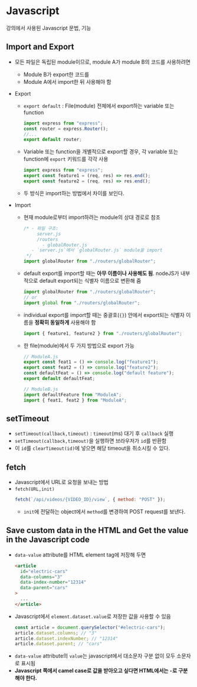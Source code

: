 # Javascript

강의에서 사용된 Javascript 문법, 기능

## Import and Export

- 모든 파일은 독립된 module이므로, module A가 module B의 코드를 사용하려면
  - Module B가 export한 코드를
  - Module A에서 import한 뒤 사용해야 함
- Export
  - `export default` : File(module) 전체에서 export하는 variable 또는 function
    ```javascript
    import express from "express";
    const router = express.Router();
    //...
    export default router;
    ```
  - Variable 또는 function을 개별적으로 export할 경우, 각 variable 또는 function에 `export` 키워드를 각각 사용
    ```javascript
    import express from "express";
    export const feature1 = (req, res) => res.end();
    export const feature2 = (req, res) => res.end();
    ```
  - 두 방식은 import하는 방법에서 차이를 보인다.
- Import

  - 현재 module로부터 import하려는 module의 상대 경로로 참조
    ```javascript
    /* - 파일 구조:
         server.js
         /routers
           - globalRouter.js
       - `server.js`에서 `globalRouter.js` module을 import
     */
    import globalRouter from "./routers/globalRouter";
    ```
  - default export를 import할 때는 **아무 이름이나 사용해도 됨**. nodeJS가 내부적으로 default export되는 식별자 이름으로 변환해 줌
    ```javascript
    import globalRouter from "./routers/globalRouter";
    // or
    import global from "./routers/globalRouter";
    ```
  - individual export를 import할 때는 중괄호(`{}`) 안에서 export되는 식별자 이름을 **정확히 동일하게** 사용해야 함
    ```javascript
    import { feature1, feature2 } from "./routers/globalRouter";
    ```
  - 한 file(module)에서 두 가지 방법으로 export 가능

    ```javascript
    // ModuleA.js
    export const feat1 = () => console.log("feature1");
    export const feat2 = () => console.log("feature2");
    const defaultFeat = () => console.log("default feature");
    export default defaultFeat;

    // ModuleB.js
    import defaultFeature from "ModuleA";
    import { feat1, feat2 } from "ModuleA";
    ```

## setTimeout

- `setTimeout(callback,timeout)` : `timeout`(ms) 대기 후 `callback` 실행
- `setTimeout(callback,timeout)`을 실행하면 브라우저가 `id`를 반환함
- 이 `id`를 `clearTimeout(id)`에 넣으면 해당 timeout을 취소시킬 수 있다.

## fetch

- Javascript에서 URL로 요청을 보내는 방법
- `fetch(URL,init)`
  ```js
  fetch(`/api/videos/{VIDEO_ID}/view`, { method: "POST" });
  ```
  - `init`에 전달하는 object에서 `method`를 변경하여 POST request를 보낸다.

## Save custom data in the HTML and Get the value in the Javascript code

- `data-value` attribute를 HTML element tag에 저장해 두면
  ```html
  <article
    id="electric-cars"
    data-columns="3"
    data-index-number="12314"
    data-parent="cars"
  >
    ...
  </article>
  ```
- Javascript에서 `element.dataset.value`로 저장한 값을 사용할 수 있음
  ```js
  const article = document.querySelector("#electric-cars");
  article.dataset.columns; // "3"
  article.dataset.indexNumber; // "12314"
  article.dataset.parent; // "cars"
  ```
- `data-value` attribute의 `value`는 javascript에서 대소문자 구분 없이 모두 소문자로 표시됨
- **Javascript 쪽에서 camel case로 값을 받아오고 싶다면 HTML에서는 `-`로 구분해야 한다.**
